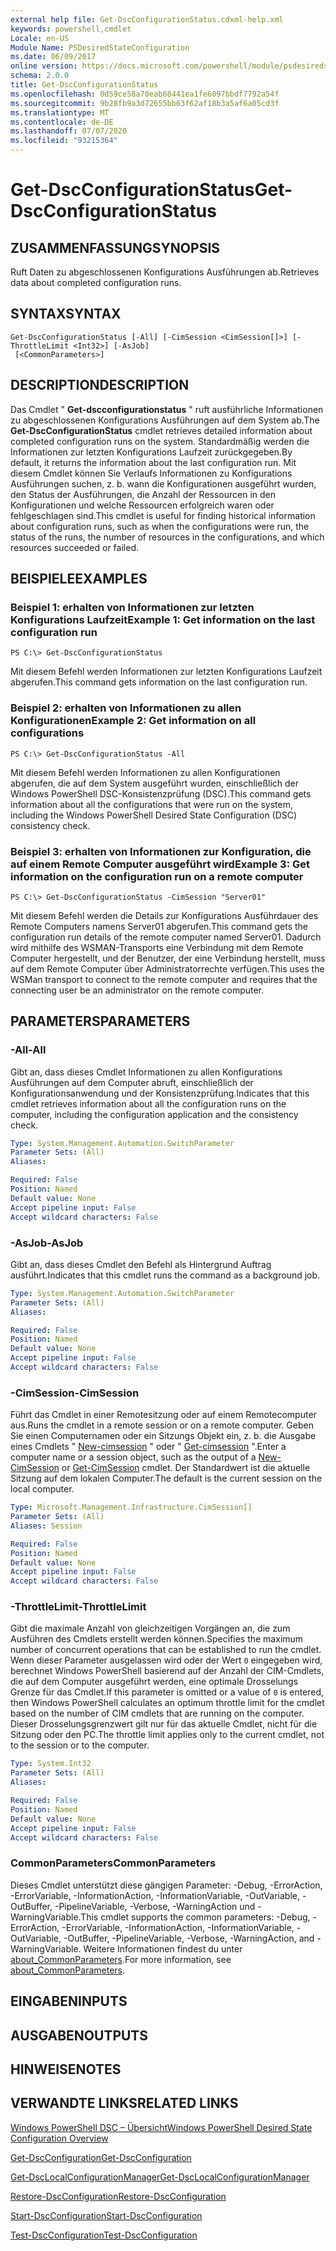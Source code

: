 ```yaml
---
external help file: Get-DscConfigurationStatus.cdxml-help.xml
keywords: powershell,cmdlet
Locale: en-US
Module Name: PSDesiredStateConfiguration
ms.date: 06/09/2017
online version: https://docs.microsoft.com/powershell/module/psdesiredstateconfiguration/get-dscconfigurationstatus?view=powershell-5.1&WT.mc_id=ps-gethelp
schema: 2.0.0
title: Get-DscConfigurationStatus
ms.openlocfilehash: 0d59ce58a70eab68441ea1fe6097bbdf7792a54f
ms.sourcegitcommit: 9b28fb9a3d72655bb63f62af18b3a5af6a05cd3f
ms.translationtype: MT
ms.contentlocale: de-DE
ms.lasthandoff: 07/07/2020
ms.locfileid: "93215364"
---
```

# <span data-ttu-id="f6274-103">Get-DscConfigurationStatus</span><span class="sxs-lookup"><span data-stu-id="f6274-103">Get-DscConfigurationStatus</span></span>

## <span data-ttu-id="f6274-104">ZUSAMMENFASSUNG</span><span class="sxs-lookup"><span data-stu-id="f6274-104">SYNOPSIS</span></span>
<span data-ttu-id="f6274-105">Ruft Daten zu abgeschlossenen Konfigurations Ausführungen ab.</span><span class="sxs-lookup"><span data-stu-id="f6274-105">Retrieves data about completed configuration runs.</span></span>

## <span data-ttu-id="f6274-106">SYNTAX</span><span class="sxs-lookup"><span data-stu-id="f6274-106">SYNTAX</span></span>

```
Get-DscConfigurationStatus [-All] [-CimSession <CimSession[]>] [-ThrottleLimit <Int32>] [-AsJob]
 [<CommonParameters>]
```

## <span data-ttu-id="f6274-107">DESCRIPTION</span><span class="sxs-lookup"><span data-stu-id="f6274-107">DESCRIPTION</span></span>
<span data-ttu-id="f6274-108">Das Cmdlet " **Get-dscconfigurationstatus** " ruft ausführliche Informationen zu abgeschlossenen Konfigurations Ausführungen auf dem System ab.</span><span class="sxs-lookup"><span data-stu-id="f6274-108">The **Get-DscConfigurationStatus** cmdlet retrieves detailed information about completed configuration runs on the system.</span></span>
<span data-ttu-id="f6274-109">Standardmäßig werden die Informationen zur letzten Konfigurations Laufzeit zurückgegeben.</span><span class="sxs-lookup"><span data-stu-id="f6274-109">By default, it returns the information about the last configuration run.</span></span>
<span data-ttu-id="f6274-110">Mit diesem Cmdlet können Sie Verlaufs Informationen zu Konfigurations Ausführungen suchen, z. b. wann die Konfigurationen ausgeführt wurden, den Status der Ausführungen, die Anzahl der Ressourcen in den Konfigurationen und welche Ressourcen erfolgreich waren oder fehlgeschlagen sind.</span><span class="sxs-lookup"><span data-stu-id="f6274-110">This cmdlet is useful for finding historical information about configuration runs, such as when the configurations were run, the status of the runs, the number of resources in the configurations, and which resources succeeded or failed.</span></span>

## <span data-ttu-id="f6274-111">BEISPIELE</span><span class="sxs-lookup"><span data-stu-id="f6274-111">EXAMPLES</span></span>

### <span data-ttu-id="f6274-112">Beispiel 1: erhalten von Informationen zur letzten Konfigurations Laufzeit</span><span class="sxs-lookup"><span data-stu-id="f6274-112">Example 1: Get information on the last configuration run</span></span>

```
PS C:\> Get-DscConfigurationStatus
```

<span data-ttu-id="f6274-113">Mit diesem Befehl werden Informationen zur letzten Konfigurations Laufzeit abgerufen.</span><span class="sxs-lookup"><span data-stu-id="f6274-113">This command gets information on the last configuration run.</span></span>

### <span data-ttu-id="f6274-114">Beispiel 2: erhalten von Informationen zu allen Konfigurationen</span><span class="sxs-lookup"><span data-stu-id="f6274-114">Example 2: Get information on all configurations</span></span>

```
PS C:\> Get-DscConfigurationStatus -All
```

<span data-ttu-id="f6274-115">Mit diesem Befehl werden Informationen zu allen Konfigurationen abgerufen, die auf dem System ausgeführt wurden, einschließlich der Windows PowerShell DSC-Konsistenzprüfung (DSC).</span><span class="sxs-lookup"><span data-stu-id="f6274-115">This command gets information about all the configurations that were run on the system, including the Windows PowerShell Desired State Configuration (DSC) consistency check.</span></span>

### <span data-ttu-id="f6274-116">Beispiel 3: erhalten von Informationen zur Konfiguration, die auf einem Remote Computer ausgeführt wird</span><span class="sxs-lookup"><span data-stu-id="f6274-116">Example 3: Get information on the configuration run on a remote computer</span></span>

```
PS C:\> Get-DscConfigurationStatus -CimSession "Server01"
```

<span data-ttu-id="f6274-117">Mit diesem Befehl werden die Details zur Konfigurations Ausführdauer des Remote Computers namens Server01 abgerufen.</span><span class="sxs-lookup"><span data-stu-id="f6274-117">This command gets the configuration run details of the remote computer named Server01.</span></span>
<span data-ttu-id="f6274-118">Dadurch wird mithilfe des WSMAN-Transports eine Verbindung mit dem Remote Computer hergestellt, und der Benutzer, der eine Verbindung herstellt, muss auf dem Remote Computer über Administratorrechte verfügen.</span><span class="sxs-lookup"><span data-stu-id="f6274-118">This uses the WSMan transport to connect to the remote computer and requires that the connecting user be an administrator on the remote computer.</span></span>

## <span data-ttu-id="f6274-119">PARAMETERS</span><span class="sxs-lookup"><span data-stu-id="f6274-119">PARAMETERS</span></span>

### <span data-ttu-id="f6274-120">-All</span><span class="sxs-lookup"><span data-stu-id="f6274-120">-All</span></span>
<span data-ttu-id="f6274-121">Gibt an, dass dieses Cmdlet Informationen zu allen Konfigurations Ausführungen auf dem Computer abruft, einschließlich der Konfigurationsanwendung und der Konsistenzprüfung.</span><span class="sxs-lookup"><span data-stu-id="f6274-121">Indicates that this cmdlet retrieves information about all the configuration runs on the computer, including the configuration application and the consistency check.</span></span>

```yaml
Type: System.Management.Automation.SwitchParameter
Parameter Sets: (All)
Aliases:

Required: False
Position: Named
Default value: None
Accept pipeline input: False
Accept wildcard characters: False
```

### <span data-ttu-id="f6274-122">-AsJob</span><span class="sxs-lookup"><span data-stu-id="f6274-122">-AsJob</span></span>
<span data-ttu-id="f6274-123">Gibt an, dass dieses Cmdlet den Befehl als Hintergrund Auftrag ausführt.</span><span class="sxs-lookup"><span data-stu-id="f6274-123">Indicates that this cmdlet runs the command as a background job.</span></span>

```yaml
Type: System.Management.Automation.SwitchParameter
Parameter Sets: (All)
Aliases:

Required: False
Position: Named
Default value: None
Accept pipeline input: False
Accept wildcard characters: False
```

### <span data-ttu-id="f6274-124">-CimSession</span><span class="sxs-lookup"><span data-stu-id="f6274-124">-CimSession</span></span>
<span data-ttu-id="f6274-125">Führt das Cmdlet in einer Remotesitzung oder auf einem Remotecomputer aus.</span><span class="sxs-lookup"><span data-stu-id="f6274-125">Runs the cmdlet in a remote session or on a remote computer.</span></span>
<span data-ttu-id="f6274-126">Geben Sie einen Computernamen oder ein Sitzungs Objekt ein, z. b. die Ausgabe eines Cmdlets " [New-cimsession](/powershell/module/cimcmdlets/new-cimsession) " oder " [Get-cimsession](/powershell/module/cimcmdlets/get-cimsession) ".</span><span class="sxs-lookup"><span data-stu-id="f6274-126">Enter a computer name or a session object, such as the output of a [New-CimSession](/powershell/module/cimcmdlets/new-cimsession) or [Get-CimSession](/powershell/module/cimcmdlets/get-cimsession) cmdlet.</span></span>
<span data-ttu-id="f6274-127">Der Standardwert ist die aktuelle Sitzung auf dem lokalen Computer.</span><span class="sxs-lookup"><span data-stu-id="f6274-127">The default is the current session on the local computer.</span></span>

```yaml
Type: Microsoft.Management.Infrastructure.CimSession[]
Parameter Sets: (All)
Aliases: Session

Required: False
Position: Named
Default value: None
Accept pipeline input: False
Accept wildcard characters: False
```

### <span data-ttu-id="f6274-128">-ThrottleLimit</span><span class="sxs-lookup"><span data-stu-id="f6274-128">-ThrottleLimit</span></span>
<span data-ttu-id="f6274-129">Gibt die maximale Anzahl von gleichzeitigen Vorgängen an, die zum Ausführen des Cmdlets erstellt werden können.</span><span class="sxs-lookup"><span data-stu-id="f6274-129">Specifies the maximum number of concurrent operations that can be established to run the cmdlet.</span></span>
<span data-ttu-id="f6274-130">Wenn dieser Parameter ausgelassen wird oder der Wert `0` eingegeben wird, berechnet Windows PowerShell basierend auf der Anzahl der CIM-Cmdlets, die auf dem Computer ausgeführt werden, eine optimale Drosselungs Grenze für das Cmdlet.</span><span class="sxs-lookup"><span data-stu-id="f6274-130">If this parameter is omitted or a value of `0` is entered, then Windows PowerShell calculates an optimum throttle limit for the cmdlet based on the number of CIM cmdlets that are running on the computer.</span></span>
<span data-ttu-id="f6274-131">Dieser Drosselungsgrenzwert gilt nur für das aktuelle Cmdlet, nicht für die Sitzung oder den PC.</span><span class="sxs-lookup"><span data-stu-id="f6274-131">The throttle limit applies only to the current cmdlet, not to the session or to the computer.</span></span>

```yaml
Type: System.Int32
Parameter Sets: (All)
Aliases:

Required: False
Position: Named
Default value: None
Accept pipeline input: False
Accept wildcard characters: False
```

### <span data-ttu-id="f6274-132">CommonParameters</span><span class="sxs-lookup"><span data-stu-id="f6274-132">CommonParameters</span></span>
<span data-ttu-id="f6274-133">Dieses Cmdlet unterstützt diese gängigen Parameter: -Debug, -ErrorAction, -ErrorVariable, -InformationAction, -InformationVariable, -OutVariable, -OutBuffer, -PipelineVariable, -Verbose, -WarningAction und -WarningVariable.</span><span class="sxs-lookup"><span data-stu-id="f6274-133">This cmdlet supports the common parameters: -Debug, -ErrorAction, -ErrorVariable, -InformationAction, -InformationVariable, -OutVariable, -OutBuffer, -PipelineVariable, -Verbose, -WarningAction, and -WarningVariable.</span></span> <span data-ttu-id="f6274-134">Weitere Informationen findest du unter [about_CommonParameters](https://go.microsoft.com/fwlink/?LinkID=113216).</span><span class="sxs-lookup"><span data-stu-id="f6274-134">For more information, see [about_CommonParameters](https://go.microsoft.com/fwlink/?LinkID=113216).</span></span>

## <span data-ttu-id="f6274-135">EINGABEN</span><span class="sxs-lookup"><span data-stu-id="f6274-135">INPUTS</span></span>

## <span data-ttu-id="f6274-136">AUSGABEN</span><span class="sxs-lookup"><span data-stu-id="f6274-136">OUTPUTS</span></span>

## <span data-ttu-id="f6274-137">HINWEISE</span><span class="sxs-lookup"><span data-stu-id="f6274-137">NOTES</span></span>

## <span data-ttu-id="f6274-138">VERWANDTE LINKS</span><span class="sxs-lookup"><span data-stu-id="f6274-138">RELATED LINKS</span></span>

[<span data-ttu-id="f6274-139">Windows PowerShell DSC – Übersicht</span><span class="sxs-lookup"><span data-stu-id="f6274-139">Windows PowerShell Desired State Configuration Overview</span></span>](/powershell/scripting/dsc/overview/dscforengineers)

[<span data-ttu-id="f6274-140">Get-DscConfiguration</span><span class="sxs-lookup"><span data-stu-id="f6274-140">Get-DscConfiguration</span></span>](Get-DscConfiguration.md)

[<span data-ttu-id="f6274-141">Get-DscLocalConfigurationManager</span><span class="sxs-lookup"><span data-stu-id="f6274-141">Get-DscLocalConfigurationManager</span></span>](Get-DscLocalConfigurationManager.md)

[<span data-ttu-id="f6274-142">Restore-DscConfiguration</span><span class="sxs-lookup"><span data-stu-id="f6274-142">Restore-DscConfiguration</span></span>](Restore-DscConfiguration.md)

[<span data-ttu-id="f6274-143">Start-DscConfiguration</span><span class="sxs-lookup"><span data-stu-id="f6274-143">Start-DscConfiguration</span></span>](Start-DscConfiguration.md)

[<span data-ttu-id="f6274-144">Test-DscConfiguration</span><span class="sxs-lookup"><span data-stu-id="f6274-144">Test-DscConfiguration</span></span>](Test-DscConfiguration.md)
